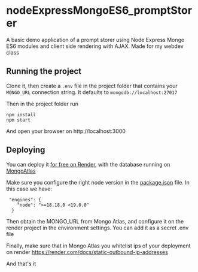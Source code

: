 # nodeExpressMongoES6_promptStorer
A basic demo application of a prompt storer using Node Express Mongo ES6 modules and client side rendering with AJAX. Made for my webdev class


## Running the project 

Clone it, then create a `.env` file in the project folder that contains your `MONGO_URL` connection string. It defaults to `mongodb://localhost:27017`

Then in the project folder run

```
npm install
npm start
```

And open your browser on http://localhost:3000

## Deploying

You can deploy it [for free on Render](https://render.com/docs/deploy-node-express-app), with the database running on [MongoAtlas](https://www.mongodb.com/docs/atlas/)

Make sure you configure the right node version in the [package.json](./package.json) file. In this case we have:

```
 "engines": {
    "node": ">=18.18.0 <19.0.0"
  }
```

Then obtain the MONGO_URL from Mongo Atlas, and configure it on the render project in the environment settings. You can add it as a secret .env file

Finally, make sure that in Mongo Atlas you whitelist ips of your deployment on render https://render.com/docs/static-outbound-ip-addresses

And that's it

